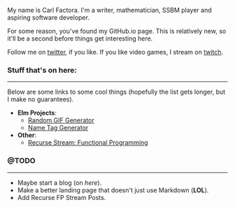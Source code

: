 My name is Carl Factora. I'm a writer, mathematician, SSBM player and
aspiring software developer.

For some reason, you've found my GitHub.io page. This is relatively new,
so it'll be a second before things get interesting here.

Follow me on <a href="https://twitter.com/CJF_setBaNG">twitter</a>,
if you like. If you like video games, I stream on
<a href="https://www.twitch.tv/setbang">twitch</a>.

### Stuff that's on here:
<hr>

Below are some links to some cool things (hopefully the list gets longer, but
I make no guarantees).

* **Elm Projects**:
  * [Random GIF Generator](random-gifs/index.html)
  * [Name Tag Generator](Name-Tag-Generator/index.html)
* **Other**:
  * [Recurse Stream: Functional Programming](_posts/)

### @TODO
<hr>

* Maybe start a blog (on *here*).
* Make a better landing page that doesn't just use Markdown (**LOL**).
* Add Recurse FP Stream Posts.
